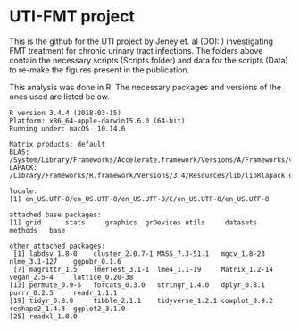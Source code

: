 # UTI-FMT project
 
This is the github for the UTI project by Jeney et. al (DOI: ) investigating FMT treatment for chronic urinary tract infections. The folders above contain the necessary scripts (Scripts folder) and data for the scripts (Data) to re-make the figures present in the publication. 

This analysis was done in R. The necessary packages and versions of the ones used are listed below. 

```
R version 3.4.4 (2018-03-15)
Platform: x86_64-apple-darwin15.6.0 (64-bit)
Running under: macOS  10.14.6

Matrix products: default
BLAS: /System/Library/Frameworks/Accelerate.framework/Versions/A/Frameworks/vecLib.framework/Versions/A/libBLAS.dylib
LAPACK: /Library/Frameworks/R.framework/Versions/3.4/Resources/lib/libRlapack.dylib

locale:
[1] en_US.UTF-8/en_US.UTF-8/en_US.UTF-8/C/en_US.UTF-8/en_US.UTF-8

attached base packages:
[1] grid      stats     graphics  grDevices utils     datasets  methods   base     

other attached packages:
 [1] labdsv_1.8-0    cluster_2.0.7-1 MASS_7.3-51.1   mgcv_1.8-23     nlme_3.1-127    ggpubr_0.1.6   
 [7] magrittr_1.5    lmerTest_3.1-1  lme4_1.1-19     Matrix_1.2-14   vegan_2.5-4     lattice_0.20-38
[13] permute_0.9-5   forcats_0.3.0   stringr_1.4.0   dplyr_0.8.1     purrr_0.2.5     readr_1.1.1    
[19] tidyr_0.8.0     tibble_2.1.1    tidyverse_1.2.1 cowplot_0.9.2   reshape2_1.4.3  ggplot2_3.1.0  
[25] readxl_1.0.0   

```
